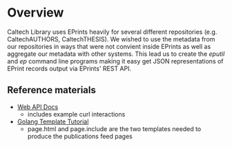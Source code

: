 
# Overview

Caltech Library uses EPrints heavily for several different repositories (e.g. CaltechAUTHORS, CaltechTHESIS). We wished to
use the metadata from our repositories in ways that were not convient inside EPrints as well as aggregate our metadata with
other systems.  This lead us to create the _eputil_ and _ep_ command line programs making it easy
get JSON representations of EPrint records output via EPrints' REST API.

## Reference materials

+ [Web API Docs](http://wiki.eprints.org/w/API:EPrints/Apache/CRUD)
    + includes example curl interactions
+ [Golang Template Tutorial](https://elithrar.github.io/article/approximating-html-template-inheritance/)
    + page.html and page.include are the two templates needed to produce the publications feed pages



